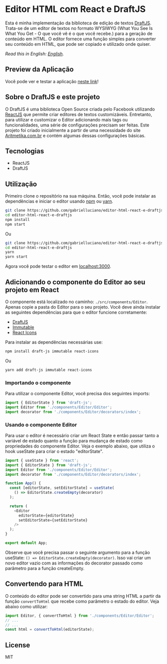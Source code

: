 # Editor HTML com React e DraftJS

Esta é minha implementação da biblioteca de edição de textos [DraftJS](https://draftjs.org/). Trata-se de um editor de textos no formato WYSIWYG (What You See Is What You Get - O que você vê é o que você recebe.) para a geração de conteúdo em HTML. O editor fornece uma função simples para converter seu conteúdo em HTML, que pode ser copiado e utilizado onde quiser.

*Read this in English: [English](README.en.md).*

## Preview da Aplicação
Você pode ver e testar a aplicação [neste link](https://editor-html-react-e-draftjs.vercel.app/)!

## Sobre o DraftJS e este projeto

O DraftJS é uma biblioteca Open Source criada pelo Facebook utilizando [ReactJS](https://pt-br.reactjs.org/) que permite criar editores de textos customizáveis. Entretanto, para utilizar e customizar o Editor adicionando mais tags ou funcionalidades, uma série de configurações precisam ser feitas. Este projeto foi criado inicialmente a partir de uma necessidade do site [Aritmetika.com.br](https://www.aritmetika.com.br) e contém algumas dessas configurações básicas.

## Tecnologias
- ReactJS
- DraftJS

## Utilização

Primeiro clone o repositório na sua máquina. Então, você pode instalar as dependências e iniciar o editor usando [npm](https://www.npmjs.com/) ou [yarn](https://yarnpkg.com/).

```bash
git clone https://github.com/gabrielluciano/editor-html-react-e-draftjs
cd editor-html-react-e-draftjs
npm install
npm start
```
Ou
```bash
git clone https://github.com/gabrielluciano/editor-html-react-e-draftjs
cd editor-html-react-e-draftjs
yarn
yarn start
```

Agora você pode testar o editor em [localhost:3000](http://localhost:3000).

## Adicionando o componente do Editor ao seu projeto em React

O componente está localizado no caminho: `./src/components/Editor`. Apenas copie a pasta do Editor para o seu projeto. Você deve ainda instalar as seguintes dependências para que o editor funcione corretamente:
* [DraftJS](https://draftjs.org/)
* [Immutable](https://immutable-js.github.io/immutable-js/)
* [React Icons](https://react-icons.github.io/react-icons/)

Para instalar as dependências necessárias use:
```bash
npm install draft-js immutable react-icons
```
Ou
```bash
yarn add draft-js immutable react-icons
```

### Importando o componente
Para utilizar o componente Editor, você precisa dos seguintes imports:
```javascript
import { EditorState } from 'draft-js';
import Editor from './components/Editor/Editor';
import decorator from './components/Editor/decorators/index';
```
### Usando o componente Editor
Para usar o editor é necessário criar um React State e então passar tanto a variável de estado quanto a função para mudança de estado como propriedades do componente Editor. Veja o exemplo abaixo, que utiliza o hook useState para criar o estado "editorState".

```javascript
import { useState } from 'react';
import { EditorState } from 'draft-js';
import Editor from './components/Editor/Editor';
import decorator from './components/Editor/decorators/index';

function App() {
  const [editorState, setEditorState] = useState(
    () => EditorState.createEmpty(decorator)
  );

  return (
    <Editor
      editorState={editorState}
      setEditorState={setEditorState}
    />
  );
}

export default App;
```
Observe que você precisa passar o seguinte argumento para a função useState: `() => EditorState.createEmpty(decorator)`. Isso vai criar um novo editor vazio com as informações do decorator passado como parâmetro para a função createEmpty.

## Convertendo para HTML
O conteúdo do editor pode ser convertido para uma string HTML a partir da função `convertToHtml` que recebe como parâmetro o estado do editor. Veja abaixo como utilizar:

```javascript
import Editor, { convertToHtml } from './components/Editor/Editor';
// ...
// ...
const html = convertToHtml(editorState);
```

## License
MIT